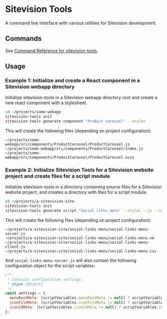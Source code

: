 # Sitevision Tools

A command line interface with various utilities for Sitevision development.


## Commands

See [Command Reference for sitevision-tools](docs/commands.md).

## Usage

### Example 1: Initialize and create a React component in a Sitevision webapp directory

Initialize sitevision-tools in a Sitevision webapp directory root and create a new react component with a stylesheet.

```sh
cd ~/projects/some-webapp
sitevision-tools init
sitevision-tools generate component "Product carousel" --styles
```

This will create the following files (depending on project configuration):
```
~/projects/some-webapp/src/components/ProductCarousel/ProductCarousel.js
~/projects/some-webapp/src/components/ProductCarousel/index.js
~/projects/some-webapp/src/components/ProductCarousel/ProductCarousel.scss
```

### Example 2: Initialize Sitevision Tools for a Sitevision website project and create files for a script module

Initialize sitevision-tools in a directory containing source files for a Sitevision website project, and creates a directory with files for a script module. 

```sh
cd ~/projects/a-sitevision-site
sitevision-tools init
sitevision-tools generate script "Social links menu" --styles --js --vars "menuRootMeta,iconFileMeta,iconIdMeta"
```

This will create the following files (depending on project configuration):

```
~/projects/a-sitevision-site/social-links-menu/social-links-menu-server.js
~/projects/a-sitevision-site/social-links-menu/social-links-menu.vm
~/projects/a-sitevision-site/social-links-menu/social-links-menu-client.js
~/projects/a-sitevision-site/social-links-menu/social-links-menu.css
```
And `social-links-menu-server.js` will also contain the following configuration object for the script variables:

```js
/**
 * Contains configuration settings.
 * @type {Object}
 */
const settings = {
  menuRootMeta: (scriptVariables.menuRootMeta != null) ? scriptVariables.menuRootMeta : null,
  iconFileMeta: (scriptVariables.iconFileMeta != null) ? scriptVariables.iconFileMeta : null,
  iconIdMeta: (scriptVariables.iconIdMeta != null) ? scriptVariables.iconIdMeta : null,
};
```
